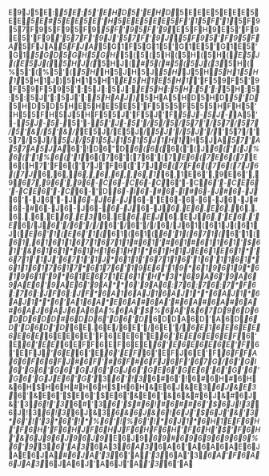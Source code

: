 E9J5E:*5E:5'EHD5'EHD*5EEE5EEE5EE*5E#5EE5E'H5EE5EE5F'15F'1*5F957F95F95F9*5F'95F'9*E5FH9E5'F9E5'F9*'57F'9J'57F'9J**5F95'F95FA*5FJA*5FJA*5G1F5G15'G1E5'G1E5'G1*5GD5GH5GH*5(5(5H(5H(5H(*E5J(E5J(**5HJ(*5HJ(*#5(#5(5J(3*5H(%5'(%5'(*5H*H5JH5J*5H*J5H*5H15H1*5H1J)5H15H1*E5H1E5H1*'F59F5'9F59F595':5J:5J:*E5H:5H:5':*5H:5:5:5J':5J':*5HAJ)*5HA5HD5HD*5'D*5HD5D5HE5HE5E5'F555F555HFH5'H55FH5J5HF55J'F5J'F*5J-5J-*A5'-*5J-5-*5'-*5'J-5'/5/5/57'/57/57/5'&/5'&/*E5J/E5J/*5J'/5J'/*'57/'57/5J/*5J/515J1515J1H1*H5JA*57'A57A5JA*6'!D6"D*6(6(*6('(J*6('(J%6('1%6('1*6(76'(76'(7*E6(7E6(7*E6(H7'F6('7J'F6('7J*6(7F6(76(7J6(7J*6,6,*6,,6,6,,6,1*6,1E6',9E6',9*67,96',96-C6-C6-C*6'-C*6'-CE6'-CE6'-C*6-'D*6-I6-#6-I#6-J#6-J*6'-J6'-J*6-J6-J*6-'E6-6-6-J6-J#6-#6-J6-J6-*6-J*6-J*6.E6.E6.*6..6..6.E*6.E3*6.E*6.EJ*6.EJ*6.'E6.'E*6/J*6'/6'//*6'/6'//6/J61(61J(61J(*E6'1(E6'1(*61(61(*6'1(671(*6'1(*61,616116716711#61'#61#61161'$61'&6161*61H161H1*61H1JE61E61*'671'1J'671'1J*611'67116'16'1161*611617617*6176'19E6'19*619619*61961'9*61E671E61'H*3*69A6'9A69AE6'9AE6'9A**6'9A6:76:76:7*F6:76:JF6:JF*6A16AJ16AJ1**6AJ1*6AJ1**6'A16A*E6A#6A'#6A#6A#6A#6AJ6AJ6A6A%6A'$%6A'&67D96D6DD6DD#6DD6'D6'D*6DDA6D'A6D*6D'D6D'D*6E.6E/6E'/6E'/*6E16E6EE6E6E*6EE6E'F6EE6'E*6'EE6E6EF*6'E*6'EE*6EFF6EF6EE*6'E6E6E6E'F*6'EFJ*'6E*6'E*6'EF*6'EFJ6E'F*6FFA66F66FJ#6F'#6F#6FJ6F'67G/6'GI6'G6'G6'GJ6'GJ6'GE6'GE6'6'G'6'G6'GJE6'G'*3*6'!3*6#6'!6#6H#6H&6H$H6H#H6H$H6H&E6J&E3*6J&E3*6'&E6'$E6'$E6'&E6'&6&#6J&#6J&'3*6!'3*6#'3*6'$#6!#6##6'$6J!3*6J!3*6!3*6J&3*6&6J&6!6J'$6J'&'3*6'!'3*6'!*%6'!%6'!*6J1*6H1EF6H'F6H'F6HJF6HJF6HF6H'F6H'$'F6H'&6J96J96J9*E6J9*69#69696969%6'9*3*6'A3*6A3*6A3*6A6'A6A6AE6JAE6JA*#6JA'3*6'A*'3*6A'3*6A'F6A6JA3*6JA6J'A6J'A*'3*6'A
